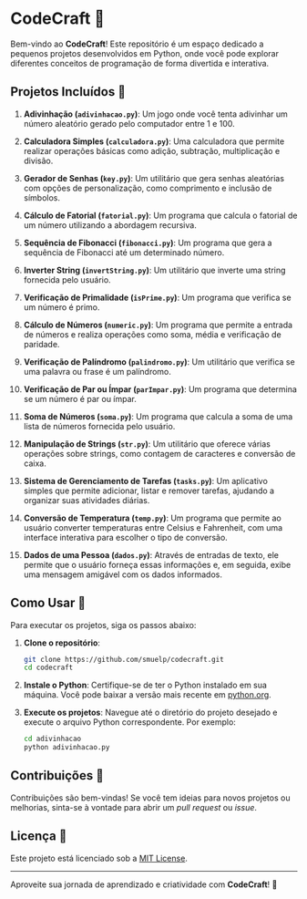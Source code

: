 # CodeCraft 🚀

Bem-vindo ao **CodeCraft**! Este repositório é um espaço dedicado a pequenos projetos desenvolvidos em Python, onde você pode explorar diferentes conceitos de programação de forma divertida e interativa.

## Projetos Incluídos 🌟

1. **Adivinhação (`adivinhacao.py`)**: Um jogo onde você tenta adivinhar um número aleatório gerado pelo computador entre 1 e 100.

2. **Calculadora Simples (`calculadora.py`)**: Uma calculadora que permite realizar operações básicas como adição, subtração, multiplicação e divisão.

3. **Gerador de Senhas (`key.py`)**: Um utilitário que gera senhas aleatórias com opções de personalização, como comprimento e inclusão de símbolos.

4. **Cálculo de Fatorial (`fatorial.py`)**: Um programa que calcula o fatorial de um número utilizando a abordagem recursiva.

5. **Sequência de Fibonacci (`fibonacci.py`)**: Um programa que gera a sequência de Fibonacci até um determinado número.

6. **Inverter String (`invertString.py`)**: Um utilitário que inverte uma string fornecida pelo usuário.

7. **Verificação de Primalidade (`isPrime.py`)**: Um programa que verifica se um número é primo.

8. **Cálculo de Números (`numeric.py`)**: Um programa que permite a entrada de números e realiza operações como soma, média e verificação de paridade.

9. **Verificação de Palíndromo (`palindromo.py`)**: Um utilitário que verifica se uma palavra ou frase é um palíndromo.

10. **Verificação de Par ou Ímpar (`parImpar.py`)**: Um programa que determina se um número é par ou ímpar.

11. **Soma de Números (`soma.py`)**: Um programa que calcula a soma de uma lista de números fornecida pelo usuário.

12. **Manipulação de Strings (`str.py`)**: Um utilitário que oferece várias operações sobre strings, como contagem de caracteres e conversão de caixa.

13. **Sistema de Gerenciamento de Tarefas (`tasks.py`)**: Um aplicativo simples que permite adicionar, listar e remover tarefas, ajudando a organizar suas atividades diárias.

14. **Conversão de Temperatura (`temp.py`)**: Um programa que permite ao usuário converter temperaturas entre Celsius e Fahrenheit, com uma interface interativa para escolher o tipo de conversão.

15. **Dados de uma Pessoa (`dados.py`)**: Através de entradas de texto, ele permite que o usuário forneça essas informações e, em seguida, exibe uma mensagem amigável com os dados informados.

## Como Usar 🔧

Para executar os projetos, siga os passos abaixo:

1. **Clone o repositório**:
   ```bash
   git clone https://github.com/smuelp/codecraft.git
   cd codecraft
   ```

2. **Instale o Python**:
   Certifique-se de ter o Python instalado em sua máquina. Você pode baixar a versão mais recente em [python.org](https://www.python.org/downloads/).

3. **Execute os projetos**:
   Navegue até o diretório do projeto desejado e execute o arquivo Python correspondente. Por exemplo:
   ```bash
   cd adivinhacao
   python adivinhacao.py
   ```

## Contribuições 🤝

Contribuições são bem-vindas! Se você tem ideias para novos projetos ou melhorias, sinta-se à vontade para abrir um *pull request* ou *issue*.

## Licença 📜

Este projeto está licenciado sob a [MIT License](LICENSE).

---

Aproveite sua jornada de aprendizado e criatividade com **CodeCraft**! 🌈
```
